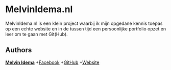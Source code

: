 # MelvinIdema.nl

MelvinIdema.nl is een klein project waarbij ik mijn opgedane kennis toepas op een echte website en in de tussen tijd een
persoonlijke portfolio opzet en leer om te gaan met Git(Hub).

## Authors
**[Melvin Idema](https://github.com/MelvinIdema)**
+[Facebook](https://www.facebook.com/melvin.idema)
+[GitHub](https://github.com/MelvinIdema)
+[Website](http://www.MelvinIdema.nl/)
